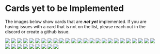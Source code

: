 # Cards yet to be Implemented
The images below show cards that are _**not yet**_ implemented. If you are having issues with a card that is not on the list, please reach out in the discord or create a github issue.

![](./0514089787.webp)
![](./0524529055.webp)
![](./1034181657.webp)
![](./1397553238.webp)
![](./2633842896.webp)
![](./2995807621.webp)
![](./3388566378.webp)
![](./3427170256.webp)
![](./3475471540.webp)
![](./3567283316.webp)
![](./3666212779.webp)
![](./3885807284.webp)
![](./4028826022.webp)
![](./4334684518.webp)
![](./5184505570.webp)
![](./5422802110.webp)
![](./5667308555.webp)
![](./5751831621.webp)
![](./5834478243.webp)
![](./6228218834.webp)
![](./6354077246.webp)
![](./6600603122.webp)
![](./6854247423.webp)
![](./7138400365.webp)
![](./7312183744.webp)
![](./8779760486.webp)
![](./9595057518.webp)
![](./9720757803.webp)
![](./9811031405.webp)
![](./9921128444.webp)
![](./0753794638.webp)
![](./3878744555.webp)
![](./4921363233.webp)
![](./9325037410.webp)